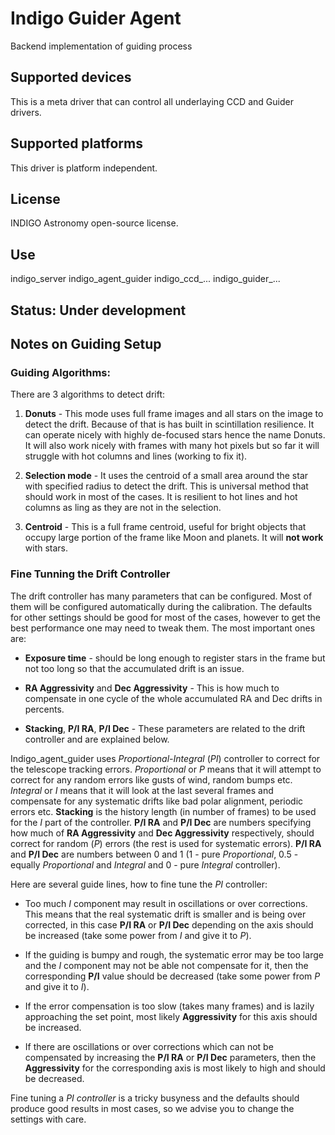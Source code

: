 # Indigo Guider Agent

Backend implementation of guiding process

## Supported devices

This is a meta driver that can control all underlaying CCD and Guider drivers.

## Supported platforms

This driver is platform independent.

## License

INDIGO Astronomy open-source license.

## Use

indigo_server indigo_agent_guider indigo_ccd_... indigo_guider_...

## Status: Under development

## Notes on Guiding Setup

### Guiding Algorithms:
There are 3 algorithms to detect drift:
1. **Donuts** - This mode uses full frame images and all stars on the image to detect the drift.
Because of that is has built in scintillation resilience. It can operate nicely with highly
de-focused stars hence the name Donuts. It will also work nicely with frames with many
hot pixels but so far it will struggle with hot columns and lines (working to fix it).

2. **Selection mode** - It uses the centroid of a small area around the star with
specified radius to detect the drift. This is universal method that should work in most of the cases.
It is resilient to hot lines and hot columns as ling as they are not in the selection.

3. **Centroid** - This is a full frame centroid, useful for bright objects that occupy
large portion of the frame like Moon and planets. It will **not work** with stars.

### Fine Tunning the Drift Controller
The drift controller has many parameters that can be configured. Most of them will be configured automatically
during the calibration. The defaults for other settings should be good for most of the cases, however
to get the best performance one may need to tweak them. The most important ones are:
* **Exposure time** - should be long enough to register stars in the frame but not too long so that the accumulated
drift is an issue.

* **RA Aggressivity** and **Dec Aggressivity** - This is how much to compensate in one cycle of the whole accumulated
RA and Dec drifts in percents.

* **Stacking**, **P/I RA**, **P/I Dec** - These parameters are related to the drift controller and are explained below.

Indigo_agent_guider uses *Proportional-Integral* (*PI*) controller to correct for the telescope tracking errors. *Proportional* or *P*
means that it will attempt to correct for any random errors like gusts of wind, random bumps etc. *Integral* or *I* means
that it will look at the last several frames and compensate for any systematic drifts like bad polar alignment, periodic
errors etc. **Stacking** is the history length (in number of frames) to be used for the *I* part of the controller. **P/I RA** and
**P/I Dec** are numbers specifying how much of **RA Aggressivity** and **Dec Aggressivity** respectively, should correct
for random (*P*) errors (the rest is used for systematic errors). **P/I RA** and **P/I Dec** are numbers between
0 and 1 (1 - pure *Proportional*, 0.5 - equally *Proportional* and *Integral* and 0 - pure *Integral* controller).

Here are several guide lines, how to fine tune the *PI* controller:

* Too much *I* component may result in oscillations or over corrections. This means that the real systematic drift is smaller and is being over corrected, in this case **P/I RA** or **P/I Dec** depending on the axis should be increased (take some power from *I* and give it to *P*).

* If the guiding is bumpy and rough, the systematic error may be too large and the *I* component may not be able not compensate
for it, then the corresponding **P/I** value should be decreased (take some power from *P* and give it to *I*).

* If the error compensation is too slow (takes many frames) and is lazily approaching the set point, most likely **Aggressivity**
for this axis should be increased.

* If there are oscillations or over corrections which can not be compensated by increasing the **P/I RA** or **P/I Dec** parameters,
then the **Aggressivity** for the corresponding axis is most likely to high and should be decreased.

Fine tuning a *PI controller* is a tricky busyness and the defaults should produce good results in most cases, so we advise
you to change the settings with care.
